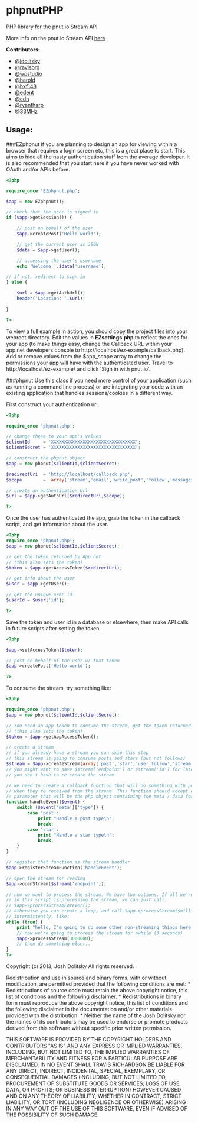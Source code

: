 phpnutPHP
============

PHP library for the pnut.io Stream API

More info on the pnut.io Stream API <a target="_blank" href="https://github.com/pnut-api/api-spec">here</a>

**Contributors:**
* <a href="https://alpha.app.net/jdolitsky" target="_blank">@jdolitsky</a>
* <a href="https://pnut.io/@ravisorg" target="_blank">@ravisorg</a>
* <a href="https://github.com/wpstudio" target="_blank">@wpstudio</a>
* <a href="https://alpha.app.net/harold" target="_blank">@harold</a>
* <a href="https://alpha.app.net/hxf148" target="_blank">@hxf148</a>
* <a href="https://alpha.app.net/edent" target="_blank">@edent</a>
* <a href="https://pnut.io/@c" target="_blank">@cdn</a>
* <a href="https://pnut.io/@ryantharp" target="_blank">@ryantharp</a>
* <a href="https://pnut.io/@33mhz" target="_blank">@33MHz</a>

Usage:
--------
###EZphpnut
If you are planning to design an app for viewing within a browser that requires a login screen etc, this is a great place to start. This aims to hide all the nasty authentication stuff from the average developer. It is also recommended that you start here if you have never worked with OAuth and/or APIs before.

```php
<?php

require_once 'EZphpnut.php';

$app = new EZphpnut();

// check that the user is signed in
if ($app->getSession()) {

    // post on behalf of the user
    $app->createPost('Hello world');

    // get the current user as JSON
    $data = $app->getUser();

    // accessing the user's username
    echo 'Welcome '.$data['username'];

// if not, redirect to sign in
} else {

    $url = $app->getAuthUrl();
    header('Location: '.$url);

}

?>
```
To view a full example in action, you should copy the project files into your webroot directory. Edit the values in **EZsettings.php** to reflect the ones for your app (to make things easy, change the Callback URL within your app.net developers console to http://localhost/ez-example/callback.php). Add or remove values from the $app_scope array to change the permissions your app will have with the authenticated user. Travel to http://localhost/ez-example/ and click 'Sign in with pnut.io'.

###phpnut
Use this class if you need more control of your application (such as running a command line process) or are integrating your code with an existing application that handles sessions/cookies in a different way.

First construct your authentication url.
```php
<?php

require_once 'phpnut.php';

// change these to your app's values
$clientId     = 'XXXXXXXXXXXXXXXXXXXXXXXXXXXXXXXX';
$clientSecret = 'XXXXXXXXXXXXXXXXXXXXXXXXXXXXXXXX';

// construct the phpnut object
$app = new phpnut($clientId,$clientSecret);

$redirectUri  = 'http://localhost/callback.php';
$scope        =  array('stream','email','write_post','follow','messages','update_profile','presence');

// create an authentication Url
$url = $app->getAuthUrl($redirectUri,$scope);

?>
```
Once the user has authenticated the app, grab the token in the callback script, and get information about the user.
```php
<?php
require_once 'phpnut.php';
$app = new phpnut($clientId,$clientSecret);

// get the token returned by App.net
// (this also sets the token)
$token = $app->getAccessToken($redirectUri);

// get info about the user
$user = $app->getUser();

// get the unique user id
$userId = $user['id'];

?>
```
Save the token and user id in a database or elsewhere, then make API calls in future scripts after setting the token.
```php
<?php

$app->setAccessToken($token);

// post on behalf of the user w/ that token
$app->createPost('Hello world');

?>
```

To consume the stream, try something like:
```php
<?php

require_once 'phpnut.php';
$app = new phpnut($clientId,$clientSecret);

// You need an app token to consume the stream, get the token returned by App.net
// (this also sets the token)
$token = $app->getAppAccessToken();

// create a stream
// if you already have a stream you can skip this step
// this stream is going to consume posts and stars (but not follows)
$stream = $app->createStream(array('post','star','user_follow','stream_marker','message','channel','channel_subscription','mute','token','file'));
// you might want to save $stream['endpoint'] or $stream['id'] for later so
// you don't have to re-create the stream

// we need to create a callback function that will do something with posts/stars
// when they're received from the stream. This function should accept one single
// parameter that will be the php object containing the meta / data for the event.
function handleEvent($event) {
	switch ($event['meta']['type']) {
		case 'post':
			print "Handle a post type\n";
			break;
		case 'star':
			print "Handle a star type\n";
			break;
	}
}

// register that function as the stream handler
$app->registerStreamFunction('handleEvent');

// open the stream for reading
$app->openStream($stream['endpoint']);

// now we want to process the stream. We have two options. If all we're doing
// in this script is processing the stream, we can just call:
// $app->processStreamForever();
// otherwise you can create a loop, and call $app->processStream($milliseconds)
// intermittently, like:
while (true) {
	print "hello, I'm going to do some other non-streaming things here...\n";
	// now we're going to process the stream for awhile (3 seconds)
	$app->processStream(3000000);
	// then do something else...
}
?>
```

Copyright (c) 2013, Josh Dolitsky
All rights reserved.

Redistribution and use in source and binary forms, with or without
modification, are permitted provided that the following conditions are met:
    * Redistributions of source code must retain the above copyright
      notice, this list of conditions and the following disclaimer.
    * Redistributions in binary form must reproduce the above copyright
      notice, this list of conditions and the following disclaimer in the
      documentation and/or other materials provided with the distribution.
    * Neither the name of the Josh Dolitsky nor the names of its 
      contributors may be used to endorse or promote products derived 
      from this software without specific prior written permission.

THIS SOFTWARE IS PROVIDED BY THE COPYRIGHT HOLDERS AND CONTRIBUTORS "AS IS" AND
ANY EXPRESS OR IMPLIED WARRANTIES, INCLUDING, BUT NOT LIMITED TO, THE IMPLIED
WARRANTIES OF MERCHANTABILITY AND FITNESS FOR A PARTICULAR PURPOSE ARE
DISCLAIMED. IN NO EVENT SHALL TRAVIS RICHARDSON BE LIABLE FOR ANY
DIRECT, INDIRECT, INCIDENTAL, SPECIAL, EXEMPLARY, OR CONSEQUENTIAL DAMAGES
(INCLUDING, BUT NOT LIMITED TO, PROCUREMENT OF SUBSTITUTE GOODS OR SERVICES;
LOSS OF USE, DATA, OR PROFITS; OR BUSINESS INTERRUPTION) HOWEVER CAUSED AND
ON ANY THEORY OF LIABILITY, WHETHER IN CONTRACT, STRICT LIABILITY, OR TORT
(INCLUDING NEGLIGENCE OR OTHERWISE) ARISING IN ANY WAY OUT OF THE USE OF THIS
SOFTWARE, EVEN IF ADVISED OF THE POSSIBILITY OF SUCH DAMAGE.
